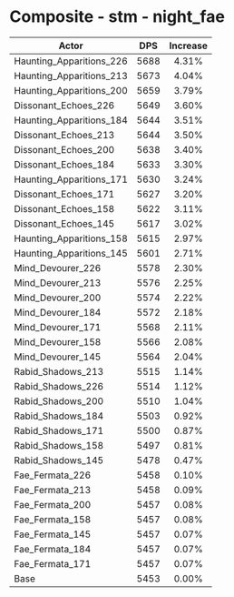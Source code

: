 # Composite - stm - night_fae
| Actor | DPS | Increase |
|---|:---:|:---:|
|Haunting_Apparitions_226|5688|4.31%|
|Haunting_Apparitions_213|5673|4.04%|
|Haunting_Apparitions_200|5659|3.79%|
|Dissonant_Echoes_226|5649|3.60%|
|Haunting_Apparitions_184|5644|3.51%|
|Dissonant_Echoes_213|5644|3.50%|
|Dissonant_Echoes_200|5638|3.40%|
|Dissonant_Echoes_184|5633|3.30%|
|Haunting_Apparitions_171|5630|3.24%|
|Dissonant_Echoes_171|5627|3.20%|
|Dissonant_Echoes_158|5622|3.11%|
|Dissonant_Echoes_145|5617|3.02%|
|Haunting_Apparitions_158|5615|2.97%|
|Haunting_Apparitions_145|5601|2.71%|
|Mind_Devourer_226|5578|2.30%|
|Mind_Devourer_213|5576|2.25%|
|Mind_Devourer_200|5574|2.22%|
|Mind_Devourer_184|5572|2.18%|
|Mind_Devourer_171|5568|2.11%|
|Mind_Devourer_158|5566|2.08%|
|Mind_Devourer_145|5564|2.04%|
|Rabid_Shadows_213|5515|1.14%|
|Rabid_Shadows_226|5514|1.12%|
|Rabid_Shadows_200|5510|1.04%|
|Rabid_Shadows_184|5503|0.92%|
|Rabid_Shadows_171|5500|0.87%|
|Rabid_Shadows_158|5497|0.81%|
|Rabid_Shadows_145|5478|0.47%|
|Fae_Fermata_226|5458|0.10%|
|Fae_Fermata_213|5458|0.09%|
|Fae_Fermata_200|5457|0.08%|
|Fae_Fermata_158|5457|0.08%|
|Fae_Fermata_145|5457|0.07%|
|Fae_Fermata_184|5457|0.07%|
|Fae_Fermata_171|5457|0.07%|
|Base|5453|0.00%|
